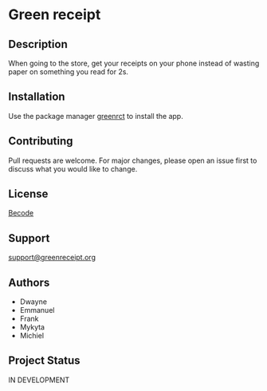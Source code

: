 # Green receipt

## Description
When going to the store, get your receipts on your phone instead of wasting paper on something you read for 2s.

## Installation
Use the package manager [greenrct](https://greenreceipt/en/stable/) to install the app.

## Contributing
Pull requests are welcome. For major changes, please open an issue first to discuss what you would like to change.

## License
[Becode](https://becode.org/nl/)

## Support
support@greenreceipt.org

## Authors
* Dwayne
* Emmanuel
* Frank
* Mykyta
* Michiel

## Project Status
IN DEVELOPMENT
